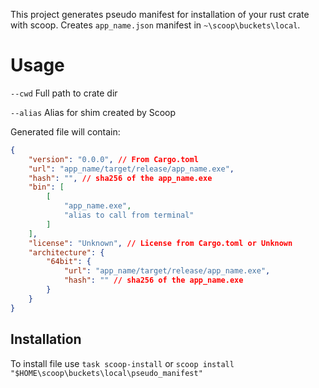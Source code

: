 This project generates pseudo manifest for installation of your rust crate with scoop.
Creates `app_name.json` manifest in `~\scoop\buckets\local`.

# Usage 
`--cwd` Full path to crate dir

`--alias` Alias for shim created by Scoop

Generated file will contain:
```json
{
    "version": "0.0.0", // From Cargo.toml
    "url": "app_name/target/release/app_name.exe",
    "hash": "", // sha256 of the app_name.exe
    "bin": [
        [
            "app_name.exe",
            "alias to call from terminal"
        ]
    ],
    "license": "Unknown", // License from Cargo.toml or Unknown
    "architecture": {
        "64bit": {
            "url": "app_name/target/release/app_name.exe",
            "hash": "" // sha256 of the app_name.exe
        }
    }
}
```

## Installation

To install file use `task scoop-install` or `scoop install "$HOME\scoop\buckets\local\pseudo_manifest"`

